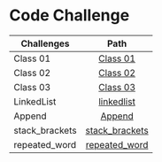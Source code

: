 # Code Challenge

| Challenges |      Path     |
| ---------- | :-----------: |
| Class 01   | [Class 01](./codeChallenge1.md)  |
| Class 02   | [Class 02](./CodeChallenge2.md)  |
| Class 03   | [Class 03](./codeChallenge3.md)  |
| LinkedList   | [linkedlist](./linked-list/README.MD)  |
| Append   | [Append](./Readme.append/README.MD)  |
| stack_brackets   | [stack_brackets](./stack_queue/brackets.md)  |
| repeated_word   | [repeated_word](./stack_queue/brackets.md)  |


